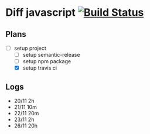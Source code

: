 # Diff javascript [![Build Status](https://travis-ci.org/ron-liu/deep-diff-obj.svg?branch=master)](https://travis-ci.org/ron-liu/deep-diff-obj)

## Plans

- [ ] setup project
  - [ ] setup semantic-release
  - [ ] setup npm package
  - [x] setup travis ci

## Logs

- 20/11 2h
- 21/11 10m
- 22/11 20m
- 23/11 2h
- 26/11 20h
